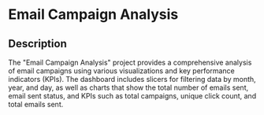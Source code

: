 # Email Campaign Analysis

## Description
The "Email Campaign Analysis" project provides a comprehensive analysis of email campaigns using various visualizations and key performance indicators (KPIs). The dashboard includes slicers for filtering data by month, year, and day, as well as charts that show the total number of emails sent, email sent status, and KPIs such as total campaigns, unique click count, and total emails sent.

